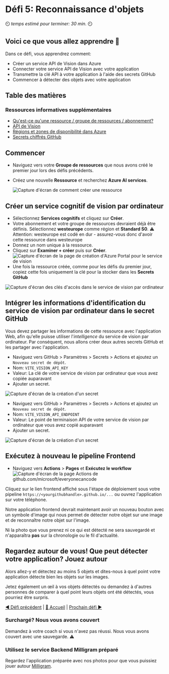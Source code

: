 # Défi 5: Reconnaissance d'objets

⏲️ _temps estimé pour terminer: 30 min._ ⏲️

## Voici ce que vous allez apprendre 🎯

Dans ce défi, vous apprendrez comment:

- Créer un service API de Vision dans Azure
- Connecter votre service API de Vision avec votre application
- Transmettre la clé API à votre application à l'aide des secrets GitHub
- Commencer à détecter des objets avec votre application

## Table des matières

### Ressources informatives supplémentaires

- [Qu'est-ce qu'une ressource / groupe de ressources / abonnement?](https://docs.microsoft.com/azure/cloud-adoption-framework/govern/resource-consistency/resource-access-management)
- [API de Vision](https://azure.microsoft.com/en-us/products/cognitive-services/vision-services/)
- [Régions et zones de disponibilité dans Azure](https://docs.microsoft.com/azure/availability-zones/az-overview)
- [Secrets chiffrés GitHub](https://docs.GitHub.com/en/actions/reference/encrypted-secrets)

## Commencer

- Naviguez vers votre **Groupe de ressources** que nous avons créé le premier jour lors des défis précédents.
- Créez une nouvelle **Ressource** et recherchez **Azure AI services**.
  
  ![Capture d'écran de comment créer une ressource](./images/createresource1.png)

## Créer un service cognitif de vision par ordinateur

- Sélectionnez **Services cognitifs** et cliquez sur **Créer**.
- Votre abonnement et votre groupe de ressources devraient déjà être définis. Sélectionnez **westeurope** comme région et **Standard S0**.
  ⚠️ Attention: westeurope est codé en dur - assurez-vous donc d'avoir cette ressource dans westeurope
- Donnez un nom unique à la ressource.
- Cliquez sur **Examiner + créer** puis sur **Créer**.
  ![Capture d'écran de la page de création d'Azure Portal pour le service de vision](./images/createvisionresource.png)
- Une fois la ressource créée, comme pour les défis du premier jour, copiez cette fois uniquement la clé pour la stocker dans les **Secrets GitHub**

![Capture d'écran des clés d'accès dans le service de vision par ordinateur](./images/copykeys.png)

## Intégrer les informations d'identification du service de vision par ordinateur dans le secret GitHub

Vous devez partager les informations de cette ressource avec l'application Web, afin qu'elle puisse utiliser l'_intelligence_ du service de vision par ordinateur. Par conséquent, nous allons créer deux autres secrets GitHub et les partager avec l'application.

- Naviguez vers GitHub > Paramètres > Secrets > Actions et ajoutez un `Nouveau secret de dépôt`.
- Nom: `VITE_VISION_API_KEY`
- Valeur: La clé de votre service de vision par ordinateur que vous avez copiée auparavant
- Ajouter un secret.

![Capture d'écran de la création d'un secret](./images/action_custom_vision_secret.png)

- Naviguez vers GitHub > Paramètres > Secrets > Actions et ajoutez un `Nouveau secret de dépôt`.
- Nom: `VITE_VISION_API_ENDPOINT`
- Valeur: Le point de terminaison API de votre service de vision par ordinateur que vous avez copié auparavant
- Ajouter un secret.

![Capture d'écran de la création d'un secret](./images/vision-api-endpoint-secret.png)

## Exécutez à nouveau le pipeline Frontend

- Naviguez vers **Actions** > **Pages** et **Exécutez le workflow**
  ![Capture d'écran de la page Actions de github.com/microsoft/everyonecancode](./images/run-workflow.png)

Cliquez sur le lien frontend affiché sous l'étape de déploiement sous votre pipeline `https://<yourgithubhandle>.github.io/...` ou ouvrez l'application sur votre téléphone.

Notre application frontend devrait maintenant avoir un nouveau bouton avec un symbole d'image qui nous permet de détecter notre objet sur une image et de reconnaître notre objet sur l'image.

Ni la photo que vous prenez ni ce qui est détecté ne sera sauvegardé et n'apparaîtra **pas** sur la chronologie ou le fil d'actualité.

## Regardez autour de vous! Que peut détecter votre application? Jouez autour

Alors allez-y et détectez au moins 5 objets et dites-nous à quel point votre application détecte bien les objets sur les images.

Jetez également un œil à vos objets détectés ou demandez à d'autres personnes de comparer à quel point leurs objets ont été détectés, vous pourriez être surpris.

[◀ Défi précédent](../Github/README_FR.md) | [🔼 Accueil](../../../README_FR.md) | [Prochain défi ▶](../../day2/Speech/README_FR.md)

### Surchargé? Nous vous avons couvert

Demandez à votre coach si vous n'avez pas réussi. Nous vous avons couvert avec une sauvegarde. ⚠️

### Utilisez le service Backend Milligram préparé

Regardez l'application préparée avec nos photos pour que vous puissiez jouer autour [Milligram](https://microsoft.github.io/everyonecancode/).